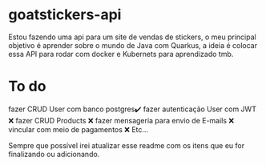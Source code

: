 # goatstickers-api

Estou fazendo uma api para um site de vendas de stickers, o meu principal objetivo é aprender sobre o mundo de Java com Quarkus, a ideia é colocar essa API para rodar com docker e Kubernets para aprendizado tmb.

# To do

fazer CRUD User com banco postgres✔️
fazer autenticação User com JWT ❌
fazer CRUD Products ❌
fazer mensageria para envio de E-mails ❌
vincular com meio de pagamentos ❌
Etc...

Sempre que possível irei atualizar esse readme com os itens que eu for finalizando ou adicionando.
